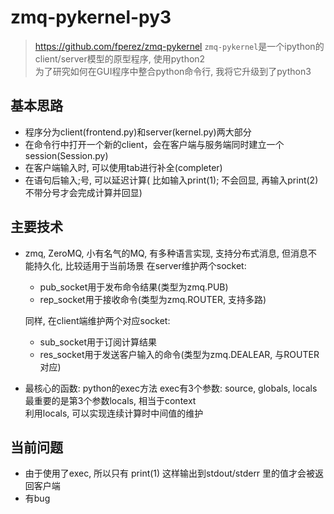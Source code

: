 # zmq-pykernel-py3
> https://github.com/fperez/zmq-pykernel
`zmq-pykernel`是一个ipython的client/server模型的原型程序, 使用python2\
为了研究如何在GUI程序中整合python命令行, 我将它升级到了python3

## 基本思路
- 程序分为client(frontend.py)和server(kernel.py)两大部分
- 在命令行中打开一个新的client，会在客户端与服务端同时建立一个session(Session.py)
- 在客户端输入时, 可以使用tab进行补全(completer)
- 在语句后输入;号, 可以延迟计算( 比如输入print(1); 不会回显, 再输入print(2)不带分号才会完成计算并回显)

## 主要技术
- zmq, ZeroMQ, 小有名气的MQ, 有多种语言实现, 支持分布式消息, 但消息不能持久化, 比较适用于当前场景
  在server维护两个socket: 
  - pub_socket用于发布命令结果(类型为zmq.PUB)
  - rep_socket用于接收命令(类型为zmq.ROUTER, 支持多路)

  同样, 在client端维护两个对应socket:
  - sub_socket用于订阅计算结果
  - res_socket用于发送客户输入的命令(类型为zmq.DEALEAR, 与ROUTER对应)

- 最核心的函数: python的exec方法
  exec有3个参数: source, globals, locals\
  最重要的是第3个参数locals, 相当于context\
  利用locals, 可以实现连续计算时中间值的维护

## 当前问题
- 由于使用了exec, 所以只有 print(1) 这样输出到stdout/stderr 里的值才会被返回客户端
- 有bug

